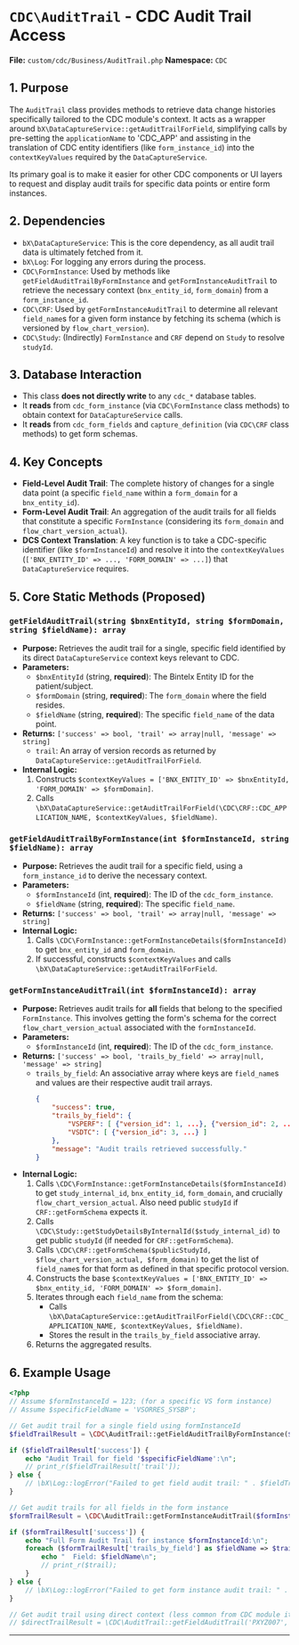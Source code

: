# `CDC\AuditTrail` - CDC Audit Trail Access

**File:** `custom/cdc/Business/AuditTrail.php`
**Namespace:** `CDC`

## 1. Purpose

The `AuditTrail` class provides methods to retrieve data change histories specifically tailored to the CDC module's context. It acts as a wrapper around `bX\DataCaptureService::getAuditTrailForField`, simplifying calls by pre-setting the `applicationName` to 'CDC_APP' and assisting in the translation of CDC entity identifiers (like `form_instance_id`) into the `contextKeyValues` required by the `DataCaptureService`.

Its primary goal is to make it easier for other CDC components or UI layers to request and display audit trails for specific data points or entire form instances.

## 2. Dependencies

* `bX\DataCaptureService`: This is the core dependency, as all audit trail data is ultimately fetched from it.
* `bX\Log`: For logging any errors during the process.
* `CDC\FormInstance`: Used by methods like `getFieldAuditTrailByFormInstance` and `getFormInstanceAuditTrail` to retrieve the necessary context (`bnx_entity_id`, `form_domain`) from a `form_instance_id`.
* `CDC\CRF`: Used by `getFormInstanceAuditTrail` to determine all relevant `field_name`s for a given form instance by fetching its schema (which is versioned by `flow_chart_version`).
* `CDC\Study`: (Indirectly) `FormInstance` and `CRF` depend on `Study` to resolve `studyId`.

## 3. Database Interaction

* This class **does not directly write** to any `cdc_*` database tables.
* It **reads** from `cdc_form_instance` (via `CDC\FormInstance` class methods) to obtain context for `DataCaptureService` calls.
* It **reads** from `cdc_form_fields` and `capture_definition` (via `CDC\CRF` class methods) to get form schemas.

## 4. Key Concepts

* **Field-Level Audit Trail**: The complete history of changes for a single data point (a specific `field_name` within a `form_domain` for a `bnx_entity_id`).
* **Form-Level Audit Trail**: An aggregation of the audit trails for all fields that constitute a specific `FormInstance` (considering its `form_domain` and `flow_chart_version_actual`).
* **DCS Context Translation**: A key function is to take a CDC-specific identifier (like `$formInstanceId`) and resolve it into the `contextKeyValues` (`['BNX_ENTITY_ID' => ..., 'FORM_DOMAIN' => ...]`) that `DataCaptureService` requires.

## 5. Core Static Methods (Proposed)

### `getFieldAuditTrail(string $bnxEntityId, string $formDomain, string $fieldName): array`

* **Purpose:** Retrieves the audit trail for a single, specific field identified by its direct `DataCaptureService` context keys relevant to CDC.
* **Parameters:**
    * `$bnxEntityId` (string, **required**): The Bintelx Entity ID for the patient/subject.
    * `$formDomain` (string, **required**): The `form_domain` where the field resides.
    * `$fieldName` (string, **required**): The specific `field_name` of the data point.
* **Returns:** `['success' => bool, 'trail' => array|null, 'message' => string]`
    * `trail`: An array of version records as returned by `DataCaptureService::getAuditTrailForField`.
* **Internal Logic:**
    1. Constructs `$contextKeyValues = ['BNX_ENTITY_ID' => $bnxEntityId, 'FORM_DOMAIN' => $formDomain]`.
    2. Calls `\bX\DataCaptureService::getAuditTrailForField(\CDC\CRF::CDC_APPLICATION_NAME, $contextKeyValues, $fieldName)`.

### `getFieldAuditTrailByFormInstance(int $formInstanceId, string $fieldName): array`

* **Purpose:** Retrieves the audit trail for a specific field, using a `form_instance_id` to derive the necessary context.
* **Parameters:**
    * `$formInstanceId` (int, **required**): The ID of the `cdc_form_instance`.
    * `$fieldName` (string, **required**): The specific `field_name`.
* **Returns:** `['success' => bool, 'trail' => array|null, 'message' => string]`
* **Internal Logic:**
    1. Calls `\CDC\FormInstance::getFormInstanceDetails($formInstanceId)` to get `bnx_entity_id` and `form_domain`.
    2. If successful, constructs `$contextKeyValues` and calls `\bX\DataCaptureService::getAuditTrailForField`.

### `getFormInstanceAuditTrail(int $formInstanceId): array`

* **Purpose:** Retrieves audit trails for **all** fields that belong to the specified `FormInstance`. This involves getting the form's schema for the correct `flow_chart_version_actual` associated with the `formInstanceId`.
* **Parameters:**
    * `$formInstanceId` (int, **required**): The ID of the `cdc_form_instance`.
* **Returns:** `['success' => bool, 'trails_by_field' => array|null, 'message' => string]`
    * `trails_by_field`: An associative array where keys are `field_name`s and values are their respective audit trail arrays.
        ```json
        {
            "success": true,
            "trails_by_field": {
                "VSPERF": [ {"version_id": 1, ...}, {"version_id": 2, ...} ],
                "VSDTC": [ {"version_id": 3, ...} ]
            },
            "message": "Audit trails retrieved successfully."
        }
        ```
* **Internal Logic:**
    1. Calls `\CDC\FormInstance::getFormInstanceDetails($formInstanceId)` to get `study_internal_id`, `bnx_entity_id`, `form_domain`, and crucially `flow_chart_version_actual`. Also need public `studyId` if `CRF::getFormSchema` expects it.
    2. Calls `\CDC\Study::getStudyDetailsByInternalId($study_internal_id)` to get public `studyId` (if needed for `CRF::getFormSchema`).
    3. Calls `\CDC\CRF::getFormSchema($publicStudyId, $flow_chart_version_actual, $form_domain)` to get the list of `field_name`s for that form as defined in that specific protocol version.
    4. Constructs the base `$contextKeyValues = ['BNX_ENTITY_ID' => $bnx_entity_id, 'FORM_DOMAIN' => $form_domain]`.
    5. Iterates through each `field_name` from the schema:
        * Calls `\bX\DataCaptureService::getAuditTrailForField(\CDC\CRF::CDC_APPLICATION_NAME, $contextKeyValues, $fieldName)`.
        * Stores the result in the `trails_by_field` associative array.
    6. Returns the aggregated results.

## 6. Example Usage

```php
<?php
// Assume $formInstanceId = 123; (for a specific VS form instance)
// Assume $specificFieldName = 'VSORRES_SYSBP';

// Get audit trail for a single field using formInstanceId
$fieldTrailResult = \CDC\AuditTrail::getFieldAuditTrailByFormInstance($formInstanceId, $specificFieldName);

if ($fieldTrailResult['success']) {
    echo "Audit Trail for field '$specificFieldName':\n";
    // print_r($fieldTrailResult['trail']);
} else {
    // \bX\Log::logError("Failed to get field audit trail: " . $fieldTrailResult['message']);
}

// Get audit trails for all fields in the form instance
$formTrailResult = \CDC\AuditTrail::getFormInstanceAuditTrail($formInstanceId);

if ($formTrailResult['success']) {
    echo "Full Form Audit Trail for instance $formInstanceId:\n";
    foreach ($formTrailResult['trails_by_field'] as $fieldName => $trail) {
        echo "  Field: $fieldName\n";
        // print_r($trail);
    }
} else {
    // \bX\Log::logError("Failed to get form instance audit trail: " . $formTrailResult['message']);
}

// Get audit trail using direct context (less common from CDC module itself, but possible)
// $directTrailResult = \CDC\AuditTrail::getFieldAuditTrail('PXYZ007', 'VS', 'VSORRES_SYSBP');
```

---